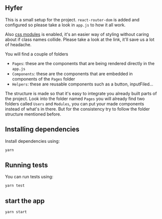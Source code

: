 ## Hyfer

This is a small setup for the project. `react-router-dom` is added and configured so please take a look in `app.js` to how it all work.

Also [css modules](https://github.com/gajus/react-css-modules) is enabled, it's an easier way of styling without caring about if class names collide. Please take a look at the link, it'll save us a lot of headache.

You will find a couple of folders

* `Pages`: these are the components that are being rendered directly in the `app.js`
* `Components`: these are the components that are embedded in components of the `Pages` folder
* `Helpers`: these are reusable components such as a button, inputFiled...

The structure is made so that it's easy to integrate you already built parts of the project. Look into the folder named `Pages` you will already find two folders called `Users` and `Modules`, you can put your made components instead of what's in there. But for the consistency try to follow the folder structure mentioned before.

## Installing dependencies

Install dependencies using:
```bash
yarn
```

## Running tests

You can run tests using:

```bash
yarn test
```

## start the app

```bash
yarn start
```

